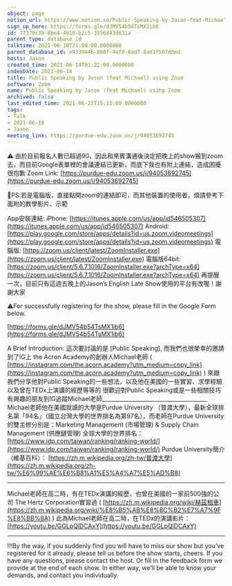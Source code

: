 ```yaml
---
object: page
notion_url: https://www.notion.so/Public-Speaking-by-Jason-feat-Michael-using-Zoom-77379c398be44610b2c53556843d631a
sign_up_here: https://forms.gle/dJMV54b54TsMX1ib6
id: 77379c39-8be4-4610-b2c5-3556843d631a
parent_type: database_id
talktime: 2021-06-18T21:00:00.0000000
parent_database_id: e9339446-880f-4ef0-8ad7-8ad1f507dded
hosts: Jason
created_time: 2021-06-14T01:22:00.0000000
indexDate: 2021-06-18
title: Public Speaking by Jason (feat Michael) using Zoom
software: Zoom
name: Public Speaking by Jason (feat Michael) using Zoom
archived: false
last_edited_time: 2021-06-23T15:13:00.0000000
tags:
- Talk
- 2021-06-18
- Jason
meeting_link: https://purdue-edu.zoom.us/j/94053692745
---
```


⚠️
由於目前報名人數已超過90，因此和來賓溝通後決定把晚上的show搬到zoom去，而目前Google表單裡的會議連結已更新，而底下我也有附上連結，造成困擾很抱歉
Zoom Link:  [https://purdue-edu.zoom.us/j/94053692745](https://purdue-edu.zoom.us/j/94053692745) 

🔆PS:若是電腦版，直接點開zoom的連結即可，而其他裝置的使用者，煩請參考下面附的教學影片、示範

App安裝連結:
iPhone:  [https://itunes.apple.com/us/app/id546505307](https://itunes.apple.com/us/app/id546505307) 
Android:  [https://play.google.com/store/apps/details?id=us.zoom.videomeetings](https://play.google.com/store/apps/details?id=us.zoom.videomeetings) 
電腦版:  [https://zoom.us/client/latest/ZoomInstaller.exe](https://zoom.us/client/latest/ZoomInstaller.exe) 
電腦版64bit:  [https://zoom.us/client/5.6.7.1016/ZoomInstaller.exe?archType=x64](https://zoom.us/client/5.6.7.1016/ZoomInstaller.exe?archType=x64) 
再提醒一次，目前只有這週五晚上的Jason’s English Late Show使用的平台有改喔！謝謝大家

⚠️For successfully registering for the show, please fill in the Google Form below.

[https://forms.gle/dJMV54b54TsMX1ib6](https://forms.gle/dJMV54b54TsMX1ib6)

A Brief Introduction:
這次要討論的是 [Public Speaking], 而我們也很榮幸的邀請到了IG上 the Acron Academy的創辦人Michael老師 ( [https://instagram.com/the.acorn.academy?utm_medium=copy_link](https://instagram.com/the.acorn.academy?utm_medium=copy_link) )
來跟我們分享他對Public Speaking的一些想法，以及他在美國的一些實習、求學經驗以及曾在TEDx上演講的經歷等等的 
很歡迎對Public Speaking或是一些相關技巧有興趣的朋友到IG追蹤Michael老師______________________________________
Michael老師他在美國就讀的大學是Purdue University （普渡大學），最新全球排名第「94名」（國立台灣大學的世界排名為第97名），而老師在Purdue University 的雙主修分別是：Marketing Management (市場管理) & Supply Chain Management (供應鏈管理)
全球大學的世界排名： [https://www.idp.com/taiwan/ranking/ranking-world/](https://www.idp.com/taiwan/ranking/ranking-world/) 
Purdue University簡介（維基百科）： [https://zh.m.wikipedia.org/zh-tw/普渡大學](https://zh.m.wikipedia.org/zh-tw/%E6%99%AE%E6%B8%A1%E5%A4%A7%E5%AD%B8) 
______________________________________
Michael老師在高二時，有在TEDx演講的經歷，也曾在美國的一家前500強的公司
The Hertz Corporation實習過 ( [https://zh.m.wikipedia.org/wiki/赫茲租車](https://zh.m.wikipedia.org/wiki/%E8%B5%AB%E8%8C%B2%E7%A7%9F%E8%BB%8A) ) 
此為Michael老師在高二時，在TEDx的演講影片： [https://youtu.be/GGLpQlDCAxY](https://youtu.be/GGLpQlDCAxY) 
_____________________________________
!!!By the way, if you suddenly find you will have to miss our show but you’ve registered for it already, please tell us before the show starts, cheers.
If you have any questions, please contact the host. Or fill in the feedback form we provide at the end of each show. In either way, we’ll be able to know your demands, and contact you individually.


